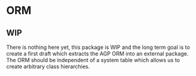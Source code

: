 
# ORM

## WIP

There is nothing here yet, this package is WIP and the long term goal is to create a first draft which extracts the AGP ORM into an external package.
The ORM should be independent of a system table which allows us to create arbitrary class hierarchies.
